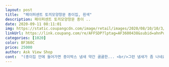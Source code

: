 ```yaml
---
layout: post 
title:  "페이퍼센트 토끼모양창문 종이집, 흰색" 
description: 페이퍼센트 토끼모양창문 종이 ..
date: 2020-09-11 08:11:01 
img: https://static.coupangcdn.com/image/retail/images/2020/08/10/10/3/550289d9-27d7-43f6-99bd-d10f6cbf417c.jpg 
linkUrl: https://link.coupang.com/re/AFFSDP?lptag=AF3600438&subid=ahnPublicAsk&pageKey=1940478210&itemId=3294353660&vendorItemId=70778921385&traceid=V0-113-d681a5e0b1fdce6a 
categories: [1020] 
color: BF360C 
price: 25000 
author: Ask View Shop 
cont:  "(종이집 안에 들어가면 종이박스 냄새 약간 쿰쿰한... <br/>그런 냄새가 좀 나네요.<br/> 아이들 건강에 괜찮은지 살짝 궁금합니다)<br/>1.<br/> 종이냄새가 좀 난다는 것<br/>2.<br/> 창문틀이나 잘린 단면들이 생각보다 날카롭다는 것<br/>6살, 4살 아이들과<br/>다 끝나고 아이들이랑 가게놀이 할 수 있어서 좋네요 ㅎ<br/>다만 아쉬운 점 두 가지는<br/>아이들이 너무 좋아해요<br/>아이들이 창문으로 몇 번 들락거리더니 쓸려서 좀 아픈지 문으로 잘 다닙니다 ㅎㅎ 상처가 남거나 피가 날 정도는 아니구요)<br/>아크릴물감으로 칠해서 말렸더니 동화속 집 처럼 이쁘게 완성 되었어요<br/>정말 쉬워요.<br/><br/>조립하는데 한 10분15분 넉넉하게 걸린 것 같네요.<br/><br/>집에서 크레파스로 색칠도 해보고 물감도 칠해보며<br/>처음에 조립은 엄마 혼자서도 충분히 할 수 있을만큼<br/>코로나 장기화로 인해 아이가 가정에 머무는 시간이 많아지면서 자연스레 찾게된 종이집.<br/> 초2 아이가 자유롭게 꾸미며 자신만의 공간이 생기니 좋아라합니다.<br/> 엄마아빠가 남는 페인트나 물감으로 한 쪽을 칠해주어도 감성돋는 분위기 연출됩니다.<br/><br/>하지만 아이들이 넘 잘 놀아서 그 점이 단점들을 상쇄하네요 ^^<br/>한 2시간을 즐겁게 놀았어요<br/>" 
---
```

